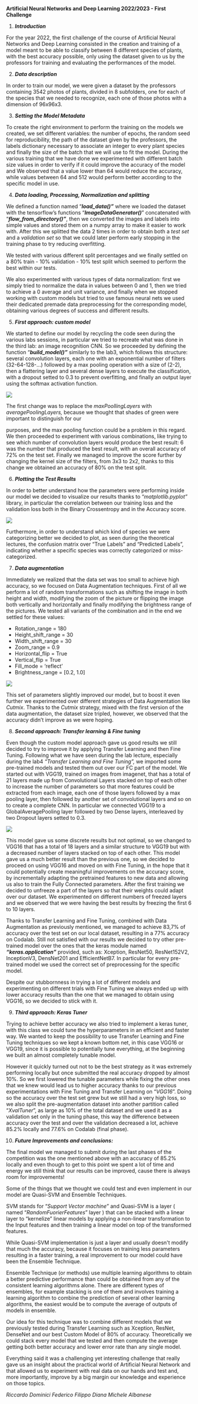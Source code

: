 ﻿**Artificial Neural Networks and Deep Learning 2022/2023 - First Challenge**

1. ***Introduction***

For the year 2022, the first challenge of the course of Artificial Neural Networks and Deep Learning consisted in the creation and training of a model meant to be able to classify between 8 different species of plants, with the best accuracy possible, only using the dataset given to us by the professors for training and evaluating the performances of the model.

2. ***Data description***

In order to train our model, we were given a dataset by the professors containing 3542 photos of plants, divided in 8 subfolders, one for each of the species that we needed to recognize, each one of those photos with a dimension of 96x96x3.

3. ***Setting the Model Metadata***

To create the right environment to perform the training on the models we created, we set different variables: the number of epochs, the random seed for reproducibility, the path of the dataset given by the professors, the labels dictionary necessary to associate an integer to every plant species and finally the size of the batch that we will use to fit the model. During the various training that we have done we experimented with different batch size values in order to verify if it could improve the accuracy of the model and We observed that a value lower than 64 would reduce the accuracy, while values between 64 and 512 would perform better according to the specific model in use.

4. ***Data loading, Processing, Normalization and splitting***

We defined a function named “***load\_data()”*** where we loaded the dataset with the tensorflow’s functions “***ImageDataGenerator()***” concatenated with “***flow\_from\_directory()”***, then we converted the images and labels into simple values and stored them on a numpy array to make it easier to work with. After this we splitted the data 2 times in order to obtain both a *test set* and a *validation set* so that we could later perform early stopping in the training phase to try reducing overfitting.

We tested with various different split percentages and we finally settled on a 80% train - 10% validation - 10% test split which seemed to perform the best within our tests.

We also experimented with various types of data normalization: first we simply tried to normalize the data in values between 0 and 1, then we tried to achieve a 0 average and unit variance, and finally when we stopped working with custom models but tried to use famous neural nets we used their dedicated premade data preprocessing for the corresponding model, obtaining various degrees of success and different results.

5. ***First approach: custom model***

We started to define our model by recycling the code seen during the various labs sessions, in particular we tried to recreate what was done in the third lab: an image recognition CNN.
So we proceeded by defining the function “***build\_model()”*** similarly to the lab3, which follows this structure: several convolution layers, each one with an exponential number of filters (32-64-128-...) followed by a max pooling operation with a size of (2-2), then a flattering layer and several dense layers to execute the classification, with a dropout setted to 0.3 to prevent overfitting, and finally an output layer using the softmax activation function.

![](img/002.jpg)


The first change was to replace the *maxPoollingLayers* with *averagePoolingLayers,* because we thought that shades of green were important to distinguish for our

purposes, and the max pooling function could be a problem in this regard. We then proceeded to experiment with various combinations, like trying to see which number of convolution layers would produce the best result: 6 was the number that produced the best result, with an overall accuracy of 72% on the test set. Finally we managed to improve the score further by changing the kernel size of the filters, from 3x3 to 2x2, thanks to this change we obtained an accuracy of 80% on the test split.

6. ***Plotting the Test Results***

In order to better understand how the parameters were performing inside our model we decided to visualize our results thanks to “*matplotlib.pyplot”* library, in particular the correlation between our training loss and the validation loss both in the Binary Crossentropy and in the Accuracy score.

![](img/003.jpg)

Furthermore, in order to understand which kind of species we were categorizing better we decided to plot, as seen during the theoretical lectures, the confusion matrix over “True Labels” and “Predicted Labels”, indicating whether a specific species was correctly categorized or miss-categorized.

7. ***Data augmentation***

Immediately we realized that the data set was too small to achieve high accuracy, so we focused on Data Augmentation techniques. First of all we perform a lot of random transformations such as shifting the image in both height and width, modifying the zoom of the picture or flipping the image both vertically and horizontally and finally modifying the brightness range of the pictures. We tested all variants of the combination and in the end we settled for these values:

- Rotation\_range = 180 
- Height\_shift\_range = 30 
- Width\_shift\_range = 30 
- Zoom\_range = 0.9 
- Horizontal\_flip = True 
- Vertical\_flip = True 
- Fill\_mode = ‘reflect’ 
- Brightness\_range = [0.2, 1.0] 


![](img/005.jpg)




This set of parameters slightly improved our model, but to boost it even further we experimented over different strategies of Data Augmentation like *Cutmix*. Thanks to the *Cutmix* strategy, mixed with the first version of the data augmentation, the dataset size tripled, however, we observed that the accuracy didn’t improve as we were hoping.

8. ***Second approach: Transfer learning & Fine tuning***

Even though the custom model approach gave us good results we still decided to try to improve it by applying Transfer Learning and then Fine Tuning. Following what we have seen during the lab lecture, especially during the lab4 *“Transfer Learning and Fine Tuning”,* we imported some pre-trained models and tested them out over our FC part of the model. We started out with VGG19, trained on images from imagenet, that has a total of 21 layers made up from Convolutional Layers stacked on top of each other to increase the number of parameters so that more features could be extracted from each image, each one of those layers followed by a max pooling layer, then followed by another set of convolutional layers and so on to create a complete CNN. In particular we connected VGG19 to a GlobalAveragePooling layer followed by two Dense layers, interleaved by two Dropout layers setted to 0.3.

![](img/007.jpg)

This model gave us some discrete results but not optimal, so we changed to VGG16 that has a total of 18 layers and a similar structure to VGG19 but with a decreased number of layers stacked on top of each other. This model gave us a much better result than the previous one, so we decided to proceed on using VGG16 and moved on with Fine Tuning, in the hope that it could potentially create meaningful improvements on the accuracy score, by incrementally adapting the pretrained features to new data and allowing us also to train the Fully Connected parameters. After the first training we decided to unfreeze a part of the layers so that their weights could adapt over our dataset. We experimented on different numbers of  freezed layers and we observed that we were having the best results by freezing the first 6 to 10 layers.

Thanks to Transfer Learning and Fine Tuning, combined with Data Augmentation as previously mentioned, we managed to achieve 83,7% of accuracy over the test set on our local dataset, resulting in a 77% accuracy on Codalab. Still not satisfied with our results we decided to try other pre-trained model over the ones that the keras module named ***“keras.application”*** provided, such as: Xception, ResNet50, ResNet152V2, InceptionV3, DensNet201 and EfficientNetB7. In particular for every pre-trained model we used the correct set of preprocessing for the specific model.

Despite our stubbornness in trying a lot of different models and experimenting on different trials with Fine Tuning we always ended up with lower accuracy results than the one that we managed to obtain using VGG16, so we decided to stick with it.

9. ***Third approach: Keras Tuner***

Trying to achieve better accuracy we also tried to implement a keras tuner, with this class we could tune the hyperparameters in an efficient and faster way. We wanted to keep the possibility to use Transfer Learning and Fine Tuning techniques so we kept a known bottom net, in this case VGG16 or VGG19, since it is possible to potentially tune everything, at the beginning we built an almost completely tunable model.

However it quickly turned out not to be the best strategy as it was extremely performing locally but once submitted the real accuracy dropped by almost 10%. So we first lowered the tunable parameters while fixing the other ones that we knew would lead us to higher accuracy thanks to our previous experimentations with Fine Tuning and Transfer Learning on “*VGG16*”. Doing so the accuracy over the test set grew but we still had a very high loss, so we also split the pre-augmentation dataset into another partition called “*XvalTuner*”, as large as 10% of the total dataset and we used it as a validation set only in the tuning phase, this way the difference between accuracy over the test and over the validation decreased a lot, achieve 85.2% locally and 77.6% on Codalab (final phase).

10. ***Future Improvements and conclusions:***

The final model we managed to submit during the last phases of the competition was the one mentioned above with an accuracy of 85.2% locally and even though to get to this point we spent a lot of time and energy we still think that our results can be improved, cause there is always room for improvements!

Some of the things that we thought we could test and even implement in our model are Quasi-SVM and Ensemble Techniques.

SVM stands for “*Support Vector machine*” and Quasi-SVM is a layer ( named “*RandomFuorierFeatures*” layer ) that can be stacked with a linear layer to “kernelize” linear models by applying a non-linear transformation to the Input features and then training a linear model on top of the transformed features.

While Quasi-SVM implementation is just a layer and usually doesn't modify that much the accuracy, because it focuses on training less parameters resulting in a faster training, a real improvement to our model could have been the Ensemble Technique.

Ensemble Technique (or methods) use multiple learning algorithms to obtain a better predictive performance than could be obtained from any of the consistent learning algorithms alone. There are different types of ensembles, for example stacking is one of them and involves training a learning algorithm to combine the prediction of several other learning algorithms, the easiest would be to compute the average of outputs of models in ensemble.

Our idea for this technique was to combine different models that we previously tested during Transfer Learning such as Xception, ResNet, DenseNet and our best Custom Model of 80% of accuracy. Theoretically we could stack every model that we tested and then compute the average getting both better accuracy and lower error rate than any single model.

Everything said it was a challenging yet interesting challenge that really gave us an insight about the practical world of Artificial Neural Network and that allowed us to experiment with real data on our hands and test and, more importantly, improve by a big margin our knowledge and experience on those topics.

*Riccardo Dominici Federico Filippo Diana Michele Albanese*
